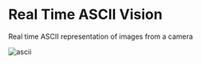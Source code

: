 # Real Time ASCII Vision
Real time ASCII representation of images from a camera

![ascii](https://github.com/Adam035/real-time-ascii-vision/assets/164177546/715e68d1-f3cc-4191-9973-19ce5db37435)

